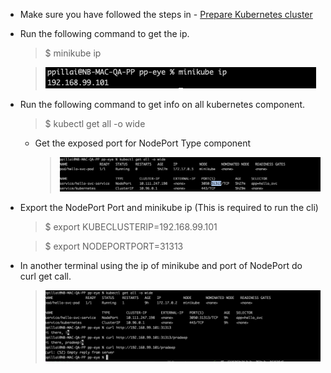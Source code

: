 * Make sure you have followed the steps in - [Prepare Kubernetes cluster](/docs/PrepareKubernetes.md)

* Run the following command to get the ip.
    > $ minikube ip

    > ![clusterip](../screenshots/MinikubeIp.png)

* Run the following command to get info on all kubernetes component. 
    > $ kubectl get all -o wide

    * Get the exposed port for NodePort Type component
        > ![NodePort](../screenshots/NodePort.png)

* Export the NodePort Port and minikube ip (This is required to run the cli)
    > $ export KUBECLUSTERIP=192.168.99.101

    > $ export NODEPORTPORT=31313

* In another terminal using the ip of minikube and port of NodePort do curl get call.

    > ![RunReport](../screenshots/Runreport.png)
